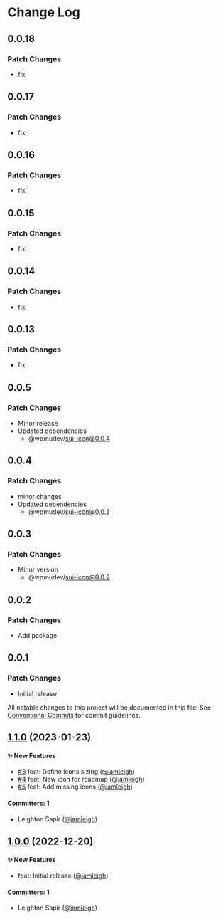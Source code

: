 # Change Log

## 0.0.18

### Patch Changes

- fix

## 0.0.17

### Patch Changes

- fix

## 0.0.16

### Patch Changes

- fix

## 0.0.15

### Patch Changes

- fix

## 0.0.14

### Patch Changes

- fix

## 0.0.13

### Patch Changes

- fix

## 0.0.5

### Patch Changes

- Minor release
- Updated dependencies
  - @wpmudev/sui-icon@0.0.4

## 0.0.4

### Patch Changes

- minor changes
- Updated dependencies
  - @wpmudev/sui-icon@0.0.3

## 0.0.3

### Patch Changes

- Minor version
  - @wpmudev/sui-icon@0.0.2

## 0.0.2

### Patch Changes

- Add package

## 0.0.1

### Patch Changes

- Initial release

All notable changes to this project will be documented in this file. See
[Conventional Commits](https://conventionalcommits.org/) for commit guidelines.

## [1.1.0](https://github.com/wpmudev/sui-icons/compare/v1.0.0...v1.1.0) (2023-01-23)

#### ✨ New Features

- [#3](https://github.com/wpmudev/sui-icons/pull/3) feat: Define icons sizing
  ([@iamleigh](https://github.com/iamleigh))
- [#4](https://github.com/wpmudev/sui-icons/pull/4) feat: New icon for roadmap
  ([@iamleigh](https://github.com/iamleigh))
- [#5](https://github.com/wpmudev/sui-icons/pull/5) feat: Add missing icons
  ([@iamleigh](https://github.com/iamleigh))

#### Committers: 1

- Leighton Sapir ([@iamleigh](https://github.com/iamleigh))

## [1.0.0](https://github.com/wpmudev/sui-icons/compare/v0.0.0...v1.0.0) (2022-12-20)

#### ✨ New Features

- feat: Initial release ([@iamleigh](https://github.com/iamleigh))

#### Committers: 1

- Leighton Sapir ([@iamleigh](https://github.com/iamleigh))
